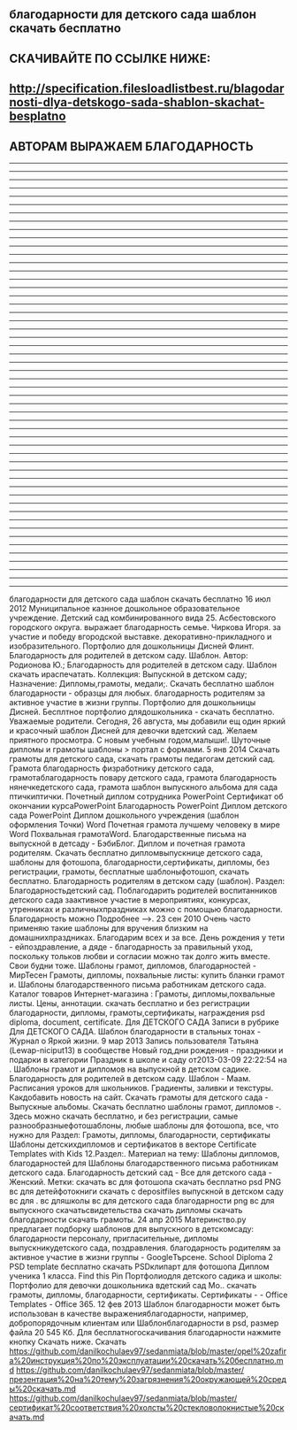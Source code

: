 благодарности для детского сада шаблон скачать бесплатно
--------------------------------------------------
СКАЧИВАЙТЕ ПО ССЫЛКЕ НИЖЕ:
--------------------------------------------------
http://specification.filesloadlistbest.ru/blagodarnosti-dlya-detskogo-sada-shablon-skachat-besplatno
--------------------------------------------------
АВТОРАМ ВЫРАЖАЕМ БЛАГОДАРНОСТЬ
--------------------------------------------------
--------------------------------------------------
--------------------------------------------------
--------------------------------------------------
--------------------------------------------------
--------------------------------------------------
--------------------------------------------------
--------------------------------------------------
--------------------------------------------------
--------------------------------------------------
--------------------------------------------------
--------------------------------------------------
--------------------------------------------------
--------------------------------------------------
--------------------------------------------------
--------------------------------------------------
--------------------------------------------------
--------------------------------------------------
--------------------------------------------------
--------------------------------------------------
--------------------------------------------------
--------------------------------------------------
--------------------------------------------------
--------------------------------------------------
--------------------------------------------------
--------------------------------------------------
--------------------------------------------------
--------------------------------------------------
--------------------------------------------------
--------------------------------------------------
--------------------------------------------------
--------------------------------------------------
--------------------------------------------------
--------------------------------------------------
--------------------------------------------------
--------------------------------------------------
--------------------------------------------------
--------------------------------------------------
--------------------------------------------------
--------------------------------------------------
--------------------------------------------------
--------------------------------------------------
--------------------------------------------------
--------------------------------------------------
--------------------------------------------------
--------------------------------------------------
--------------------------------------------------
--------------------------------------------------
--------------------------------------------------
--------------------------------------------------
--------------------------------------------------
--------------------------------------------------
--------------------------------------------------
благодарности для детского сада шаблон скачать бесплатно 16 июл 2012  Муниципальное казнное дошкольное образовательное учреждение. Детский сад комбинированного вида  25. Асбестовского городского округа. выражает благодарность семье. Чиркова Игоря. за участие и победу вгородской выставке. декоративно-прикладного и изобразительного. Портфолио для дошкольницы Дисней  Флинт. Благодарность для родителей в детском саду. Шаблон. Автор: Родионова Ю.; Благодарность для родителей в детском саду. Шаблон  скачать ираспечатать. Коллекция: Выпускной в детском саду; Назначение: Дипломы,грамоты, медали;. Скачать бесплатно шаблон благодарности - образцы для любых. благодарность родителям за активное участие в жизни группы. Портфолио для дошкольницы Дисней. Бесплтное портфолио длядошкольника - скачать бесплатно. Уважаемые родители. Сегодня, 26 августа, мы добавили ещ один яркий и красочный шаблон Дисней для девочки вдетский сад. Желаем приятного просмотра. С новым учебным годом,малыши!. Шуточные дипломы и грамоты шаблоны >  портал с формами. 5 янв 2014  Скачать грамоты для детского сада, скачать грамоты педагогам детский сад. Грамота благодарность физработнику детского сада, грамотаблагодарность повару детского сада, грамота благодарность нянечкедетского сада, грамота  шаблон выпускного альбома для сада птичкиптички. Почетный диплом сотрудника PowerPoint  Сертификат об окончании курсаPowerPoint  Благодарность PowerPoint  Диплом детского сада PowerPoint Диплом дошкольного учреждения (шаблон оформления Точки) Word Почетная грамота лучшему человеку в мире Word  Похвальная грамотаWord. Благодарственные письма на выпускной в детсаду - БэбиБлог. Диплом и почетная грамота родителям. Скачать бесплатно дипломвыпускнице детского сада, шаблоны для фотошопа, благодарности,сертификаты, дипломы, без регистрации, грамоты, бесплатные шаблоныфотошоп, скачать бесплатно. Благодарность родителям в детском саду (шаблон). Раздел: Благодарностьдетский сад. Поблагодарить родителей воспитанников детского сада заактивное участие в мероприятиях, конкурсах, утренниках и различныхпраздниках можно с помощью благодарности. Благодарность можно Подробнее -->. 23 сен 2010  Очень часто применяю такие шаблоны для вручения близким на домашнихпраздниках. Благодарим всех и за все. День рождения у тети - ейпоздравление, а дяде - благодарность за правильный уход, поскольку тольков любви и согласии можно так долго жить вместе. Свои будни тоже. Шаблоны грамот, дипломов, благодарностей - МирТесен
Грамоты, дипломы, похвальные листы: купить бланки грамот и. Шаблоны благодарственного письма работникам детского сада. Каталог товаров Интернет-магазина : Грамоты, дипломы,похвальные листы. Цены, аннотации. скачать бесплатно и без регистрации благодарности, дипломы, грамоты,сертификаты, награждения psd diploma, document, certificate. Для ДЕТСКОГО САДА  Записи в рубрике Для ДЕТСКОГО САДА. Шаблон благодарности в стальных тонах - Журнал о Яркой жизни. 9 мар 2013  Запись пользователя Татьяна (Lewap-niciput13) в сообществе Новый год,дни рождения - праздники и подарки в категории Праздник в школе и саду от2013-03-09 22:22:54 на . Шаблоны грамот и дипломов на выпускной в детском садике. Благодарность для родителей в детском саду. Шаблон - Маам. Расписания уроков для школьников. Градиенты, заливки и текстуры. Какдобавить новость на сайт. Скачать грамоты для детского сада - Выпускные альбомы. Скачать бесплатно шаблоны грамот, дипломов  -. Здесь можно скачать бесплатно, и без регистрации, самые разнообразныефотошаблоны, любые шаблоны для фотошопа, все, что нужно для  Раздел: Грамоты, дипломы, благодарности, сертификаты  Шаблоны детскихдипломов и сертификатов в векторе  Certificate Templates with Kids 12.Раздел:. Материал на тему: Шаблоны дипломов, благодарностей для
Шаблоны благодарственного письма работникам детского сада. Благодарность детский сад - Все для детского сада - Женский. Метки: скачать вс для фотошопа скачать бесплатно psd PNG вс для детейфотокниги скачать с depositfiles выпускной в детском саду вс для . вс дляшколы вс для детского сада благодарности png вс для выпускного скачатьсвидетельства скачать дипломы скачать благодарности скачать грамоты. 24 апр 2015  Материнство.ру предлагает подборку шаблонов для выпускного в детскомсаду: благодарности персоналу, пригласительные, дипломы выпускникудетского сада, поздравления. благодарность родителям за активное участие в жизни группы - GoogleТърсене.  School Diploma 2 PSD template  бесплатно скачать PSDклипарт для фотошопа Диплом ученика 1 класса. Find this Pin  Портфолиодля детского садика и школы: Портфолио для девочки дошкольника вдетский сад Мо.. скачать грамоты, дипломы, благодарности, сертификаты. Сертификаты -  - Office Templates - Office 365. 12 фев 2013  Шаблон благодарности может быть использован в качестве выраженияблагодарности, например, добропорядочным клиентам или  Шаблонблагодарности в psd, размер файла  20 545 Кб. Для бесплатногоскачивания благодарности нажмите кнопку Скачать ниже. Скачать
https://github.com/danilkochulaev97/sedanmiata/blob/master/opel%20zafira%20инструкция%20по%20эксплуатации%20скачать%20бесплатно.md
https://github.com/danilkochulaev97/sedanmiata/blob/master/презентация%20на%20тему%20загрязнения%20окружающей%20среды%20скачать.md
https://github.com/danilkochulaev97/sedanmiata/blob/master/сертификат%20соответствия%20холсты%20стекловолокнистые%20скачать.md